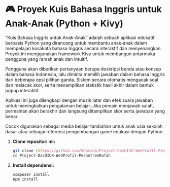 
# 🎮 Proyek Kuis Bahasa Inggris untuk Anak-Anak (Python + Kivy)
“Kuis Bahasa Inggris untuk Anak-Anak” adalah sebuah aplikasi edukatif berbasis Python yang dirancang untuk membantu anak-anak dalam mempelajari kosakata bahasa Inggris secara interaktif dan menyenangkan. Proyek ini menggunakan framework Kivy untuk membangun antarmuka pengguna yang ramah anak dan intuitif.

Pengguna akan diberikan pertanyaan berupa deskripsi benda atau konsep dalam bahasa Indonesia, lalu diminta memilih jawaban dalam bahasa Inggris dari beberapa opsi pilihan ganda. Sistem secara otomatis mengacak soal dan melacak skor, serta menampilkan statistik hasil akhir dalam bentuk popup interaktif.

Aplikasi ini juga dilengkapi dengan musik latar dan efek suara jawaban untuk meningkatkan pengalaman belajar. Jika pemain menjawab salah, permainan akan berakhir dan langsung ditampilkan skor serta jawaban yang benar.

Cocok digunakan sebagai media belajar tambahan untuk anak usia sekolah dasar atau sebagai referensi pengembangan game edukasi dengan Python.

1.  **Clone repositori ini:**
    ```bash
    git clone [https://github.com/GGarx34/Project-DasUIUX-WebProfil-PesantrenRafah.git](https://github.com/GGarx34/Project-DasUIUX-WebProfil-PesantrenRafah.git)
    cd Project-DasUIUX-WebProfil-PesantrenRafah
    ```

2.  **Install dependensi:**
    ```bash
    composer install
    npm install
    ```
